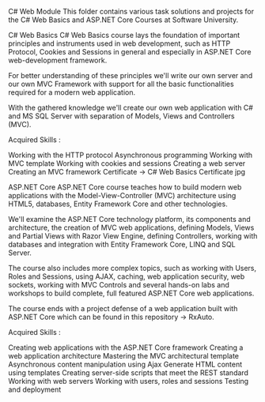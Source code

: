 C# Web Module
This folder contains various task solutions and projects for the C# Web Basics and ASP.NET Core Courses at Software University.

C# Web Basics
C# Web Basics course lays the foundation of important principles and instruments used in web development, such as HTTP Protocol, Cookies and Sessions in general and especially in ASP.NET Core web-development framework.

For better understanding of these principles we'll write our own server and our own MVC Framework with support for all the basic functionalities required for a modern web application.

With the gathered knowledge we'll create our own web application with C# and MS SQL Server with separation of Models, Views and Controllers (MVC).

Acquired Skills :

Working with the HTTP protocol
Asynchronous programming
Working with MVC template
Working with cookies and sessions
Creating a web server
Creating an MVC framework
Certificate -> C# Web Basics
Certificate jpg

ASP․NET Core
ASP.NET Core course teaches how to build modern web applications with the Model-View-Controller (MVC) architecture using HTML5, databases, Entity Framework Core and other technologies.

We'll examine the ASP.NET Core technology platform, its components and architecture, the creation of MVC web applications, defining Models, Views and Partial Views with Razor View Engine, defining Controllers, working with databases and integration with Entity Framework Core, LINQ and SQL Server.

The course also includes more complex topics, such as working with Users, Roles and Sessions, using AJAX, caching, web application security, web sockets, working with MVC Controls and several hands-on labs and workshops to build complete, full featured ASP.NET Core web applications.

The course ends with a project defense of a web application built with ASP.NET Core which can be found in this repository -> RxAuto.

Acquired Skills :

Creating web applications with the ASP․NET Core framework
Creating a web application architecture
Mastering the MVC architectural template
Asynchronous content manipulation using Ajax
Generate HTML content using templates
Creating server-side scripts that meet the REST standard
Working with web servers
Working with users, roles and sessions
Testing and deployment
